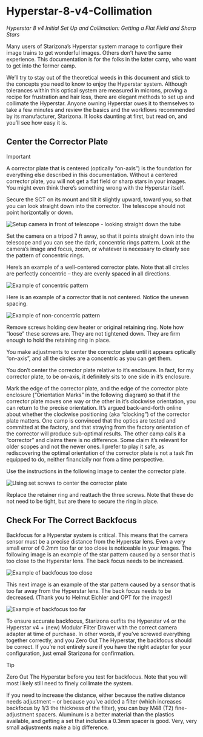 # Hyperstar-8-v4-Collimation
_Hyperstar 8 v4 Initial Set Up and Collimation: Getting a Flat Field and Sharp Stars_

Many users of Starizona’s Hyperstar system manage to configure their image trains to get wonderful images. Others don’t have the same experience. This documentation is for the folks in the latter camp, who want to get into the former camp.

We’ll try to stay out of the theoretical weeds in this document and stick to the concepts you need to know to enjoy the Hyperstar system. Although tolerances within this optical system are measured in microns, proving a recipe for frustration and hair loss, there are elegant methods to set up and collimate the Hyperstar. Anyone owning Hyperstar owes it to themselves to take a few minutes and review the basics and the workflows recommended by its manufacturer, Starizona. It looks daunting at first, but read on, and you’ll see how easy it is.

## Center the Corrector Plate
> [!IMPORTANT]
> A corrector plate that is centered (optically “on-axis”) is the foundation for everything else described in this documentation. Without a centered corrector plate, you will not get a flat field or sharp stars in your images. You might even think there’s something wrong with the Hyperstar itself.

Secure the SCT on its mount and tilt it slightly upward, toward you, so that you can look straight down into the corrector. The telescope should not point horizontally or down.

![Setup camera in front of telescope - looking straight down the tube](Corrector_Plate_Tilt_Up.png)

Set the camera on a tripod 7 ft away, so that it points straight down into the telescope and you can see the dark, concentric rings pattern. Look at the camera’s image and focus, zoom, or whatever is necessary to clearly see the pattern of concentric rings.

Here’s an example of a well-centered corrector plate. Note that all circles are perfectly concentric – they are evenly spaced in all directions.

![Example of concentric pattern](Corrector_Plate_CENTERED.png)

Here is an example of a corrector that is not centered. Notice the uneven spacing.

![Example of non-concentric pattern](Corrector_Plate_OFF_CENTER.png)

Remove screws holding dew heater or original retaining ring. Note how “loose” these screws are. They are not tightened down. They are firm enough to hold the retaining ring in place.

You make adjustments to center the corrector plate until it appears optically “on-axis”, and all the circles are a concentric as you can get them.

You don’t center the corrector plate relative to it’s enclosure. In fact, for my corrector plate, to be on-axis, it definitely sits to one side in it’s enclosure.

Mark the edge of the corrector plate, and the edge of the corrector plate enclosure (“Orientation Marks” in the following diagram) so that if the corrector plate moves one way or the other in it’s clockwise orientation, you can return to the precise orientation. It’s argued back-and-forth online about whether the clockwise positioning (aka “clocking”) of the corrector plate matters. One camp is convinced that the optics are tested and committed at the factory, and that straying from the factory orientation of the corrector will produce sub-optimal results. The other camp calls it a “corrector” and claims there is no difference. Some claim it’s relevant for older scopes and not the newer ones. I prefer to play it safe, as rediscovering the optimal orientation of the corrector plate is not a task I’m equipped to do, neither financially nor from a time perspective.

Use the instructions in the following image to center the corrector plate.

![Using set screws to center the corrector plate](Corrector_Plate_SET_SCREWS.png)

Replace the retainer ring and reattach the three screws. Note that these do not need to be tight, but are there to secure the ring in place.

## Check For The Correct Backfocus
Backfocus for a Hyperstar system is critical. This means that the camera sensor must be a precise distance from the Hyperstar lens. Even a very small error of 0.2mm too far or too close is noticeable in your images. 
The following image is an example of the star pattern caused by a sensor that is too close to the Hyperstar lens. The back focus needs to be increased.

![Example of backfocus too close](Corrector_Plate_SET_SCREWS.png)

This next image is an example of the star pattern caused by a sensor that is too far away from the Hyperstar lens. The back focus needs to be decreased. (Thank you to Helmut Eichler and OPT for the images!)

![Example of backfocus too far](Corrector_Plate_SET_SCREWS.png)

To ensure accurate backfocus, Starizona outfits the Hyperstar v4 or the Hyperstar v4 + (new) Modular Filter Drawer with the correct camera adapter at time of purchase. In other words, if you’ve screwed everything together correctly, and you Zero Out The Hyperstar, the backfocus should be correct. If you’re not entirely sure if you have the right adapter for your configuration, just email Starizona for confirmation.

> [!TIP]
> Zero Out The Hyperstar before you test for backfocus. Note that you will most likely still need to finely collimate the system.

If you need to increase the distance, either because the native distance needs adjustment – or because you’ve added a filter (which increases backfocus by 1/3 the thickness of the filter), you can buy M48 (T2) fine-adjustment spacers. Aluminum is a better material than the plastics available, and getting a set that includes a 0.3mm spacer is good. Very, very small adjustments make a big difference.

